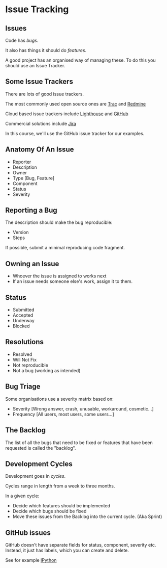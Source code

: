 Issue Tracking
==============

Issues
------

Code has *bugs*.

It also has things it should do *features*.

A good project has an organised way of managing these.
To do this you should use an Issue Tracker.

Some Issue Trackers
-------------------

There are lots of good issue trackers.

The most commonly used open source ones are [Trac](http://trac.edgewall.org/) and [Redmine](http://www.redmine.org/)

Cloud based issue trackers include [Lighthouse](http://lighthouseapp.com/) and [GitHub](https://github.com/blog/831-issues-2-0-the-next-generation)

Commercial solutions include [Jira](https://www.atlassian.com/software/jira)

In this course, we'll use the GitHub issue tracker for our examples.

Anatomy Of An Issue
-------------------

* Reporter
* Description
* Owner
* Type [Bug, Feature]
* Component
* Status
* Severity

Reporting a Bug
------------------

The description should make the bug reproducible:

* Version
* Steps

If possible, submit a minimal reproducing code fragment.

Owning an Issue
---------------

* Whoever the issue is assigned to works next
* If an issue needs someone else's work, assign it to them.

Status 
------

* Submitted
* Accepted
* Underway
* Blocked


Resolutions
-----------

* Resolved
* Will Not Fix
* Not reproducible
* Not a bug (working as intended)

Bug Triage
----------

Some organisations use a severity matrix based on:

* Severity [Wrong answer, crash, unusable, workaround, cosmetic...]
* Frequency [All users, most users, some users...]

The Backlog
-----------

The list of all the bugs that need to be fixed or
features that have been requested is called the "backlog".

Development Cycles
------------------

Development goes in *cycles*.

Cycles range in length from a week to three months.

In a given cycle:

* Decide which features should be implemented
* Decide which bugs should be fixed
* Move these issues from the Backlog into the current cycle. (Aka Sprint)



GitHub issues
-------------

GitHub doesn't have separate fields for status, component, severity etc.
Instead, it just has labels, which you can create and delete.

See for example [IPython](https://github.com/ipython/ipython/issues?labels=type-bug&page=1&state=open)
